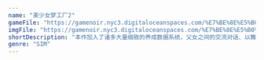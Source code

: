 ```yaml
---
name: "美少女梦工厂2"
gameFile: "https://gamenoir.nyc3.digitaloceanspaces.com/%E7%BE%8E%E5%B0%91%E5%A5%B3%E6%A2%A6%E5%B7%A5%E5%8E%822/pm2.zip"
imgFile: "https://gamenoir.nyc3.digitaloceanspaces.com/%E7%BE%8E%E5%B0%91%E5%A5%B3%E6%A2%A6%E5%B7%A5%E5%8E%822/original.webp"
shortDescription: "本作加入了诸多大量细致的养成数据系统，父女之间的交流对话、以舞台剧的子视窗表现女儿学习、工作表现的动画以及大幅强化的武者修行系统"
genre: "SIM"
---
```


